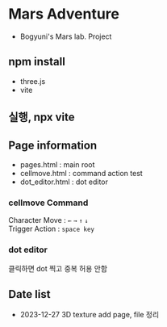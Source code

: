 # Mars Adventure

- Bogyuni's Mars lab. Project

## npm install

- three.js
- vite

## 실행, npx vite

## Page information

- pages.html : main root
- cellmove.html : command action test
- dot_editor.html : dot editor

### cellmove Command

Character Move : `←` `→` `↑` `↓` <br>
Trigger Action : `space key`

### dot editor

클릭하면 dot 찍고 중복 허용 안함

## Date list

- 2023-12-27
  3D texture add
  page, file 정리
